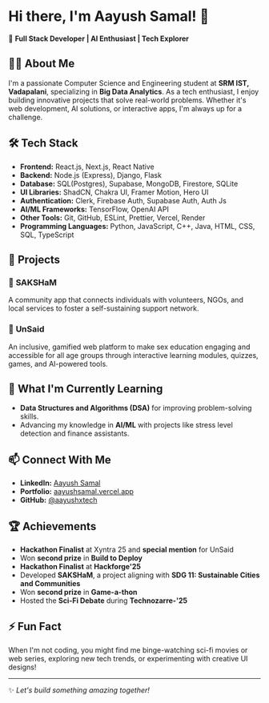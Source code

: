 # Hi there, I'm Aayush Samal! 👋

🚀 **Full Stack Developer | AI Enthusiast | Tech Explorer**

## 🧑‍💻 About Me

I'm a passionate Computer Science and Engineering student at **SRM IST, Vadapalani**, specializing in **Big Data Analytics**. As a tech enthusiast, I enjoy building innovative projects that solve real-world problems. Whether it's web development, AI solutions, or interactive apps, I'm always up for a challenge.

## 🛠️ Tech Stack

- **Frontend:** React.js, Next.js, React Native
- **Backend:** Node.js (Express), Django, Flask
- **Database:** SQL(Postgres), Supabase, MongoDB, Firestore, SQLite
- **UI Libraries:** ShadCN, Chakra UI, Framer Motion, Hero UI
- **Authentication:** Clerk, Firebase Auth, Supabase Auth, Auth Js
- **AI/ML Frameworks:** TensorFlow, OpenAI API
- **Other Tools:** Git, GitHub, ESLint, Prettier, Vercel, Render
- **Programming Languages:** Python, JavaScript, C++, Java, HTML, CSS, SQL, TypeScript

## 💼 Projects

### 🔹 **SAKSHaM**

A community app that connects individuals with volunteers, NGOs, and local services to foster a self-sustaining support network.

### 🔹 **UnSaid**

An inclusive, gamified web platform to make sex education engaging and accessible for all age groups through interactive learning modules, quizzes, games, and AI-powered tools.
## 🌱 What I'm Currently Learning

- **Data Structures and Algorithms (DSA)** for improving problem-solving skills.
- Advancing my knowledge in **AI/ML** with projects like stress level detection and finance assistants.

## 📫 Connect With Me

- **LinkedIn:** [Aayush Samal](https://www.linkedin.com/in/aayush-samal/)
- **Portfolio:** [aayushsamal.vercel.app](https://aayushsamal.vercel.app/)
- **GitHub:** [@aayushxtech](https://github.com/aayushxtech)

## 🏆 Achievements

- **Hackathon Finalist** at Xyntra 25 and **special mention** for UnSaid
- Won **second prize** in **Build to Deploy**
- **Hackathon Finalist** at **Hackforge'25**
- Developed **SAKSHaM**, a project aligning with **SDG 11: Sustainable Cities and Communities**
- Won **second prize** in **Game-a-thon**
- Hosted the **Sci-Fi Debate** during **Technozarre-'25**

## ⚡ Fun Fact

When I'm not coding, you might find me binge-watching sci-fi movies or web series, exploring new tech trends, or experimenting with creative UI designs!

---

✨ *Let's build something amazing together!*

